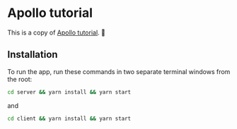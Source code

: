 # Apollo tutorial

This is a copy of [Apollo tutorial](http://apollographql.com/docs/tutorial/introduction.html). 🚀

## Installation

To run the app, run these commands in two separate terminal windows from the root:

```bash
cd server && yarn install && yarn start
```

and

```bash
cd client && yarn install && yarn start
```
